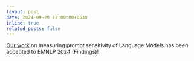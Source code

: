 ```yaml
---
layout: post
date: 2024-09-20 12:00:00+0530
inline: true
related_posts: false
---
```


[Our work](https://arxiv.org/abs/2410.02185) on measuring prompt sensitivity of Language Models has been accepted to EMNLP 2024 (Findings)!